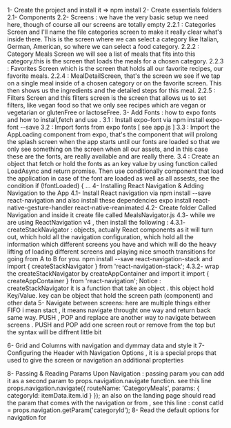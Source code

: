 1- Create the project and install it => npm install
2- Create essentials folders 
    2.1- Components 
    2.2- Screens : we have the very basic setup we need here, though of course all our screens are totally empty
        2.2.1 : Categories Screen and I'll name the file categories screen to make it really clear what's inside there. This is the screen where we can select a category like Italian, German, American, so where we can select a food category.
        2.2.2 : Category Meals Screen we will see a list of meals that fits into this category.this is the screen that loads the meals for a chosen category.
        2.2.3 : Favorites Screen which is the screen that holds all our favorite recipes, our favorite meals.
        2.2.4 : MealDetailScreen, that's the screen we see if we tap on a single meal inside of a chosen category or on the favorite screen. This then shows us the ingredients and the detailed steps for this meal.
        2.2.5 : Filters Screen and this filters screen is the screen that allows us to set filters, like vegan food so that we only see recipes which are vegan or vegetarian or glutenFree or lactoseFree.
3- Add Fonts : how to expo fonts and how to install,fetch and use .
    3.1 : Install expo-font via npm install expo-font --save
    3.2 : Import fonts from expo fonts [ see app.js ]
    3.3 : Import the AppLoading component from expo, that's the component that will prolong the splash screen when the app starts until our fonts are loaded so that we only see something on the screen when all our assets, and in this case these are the fonts, are really available and are really there.
    3.4 : Create an object that fetch or hold the fonts as an key value by using function called LoadAsync and return promise. Then use conditionally <AppLoading> component that load the application in case of the font are loaded as well as all assests, see the condition   if (!fontLoaded) { ... 
4- Installing React Navigation & Adding Navigation to the App
    4.1- Install React navigation via npm install --save react-navigation and also install these dependencies 
    expo install react-native-gesture-handler react-native-reanimated
    4.2- Create folder Called Navigation and inside it create file called MealsNavigator.js
    4.3- while we are using ReactNavigation v4 , then install the following :
        4.3.1- createStackNavigator : objects, actually React components as it will turn out, which hold all the navigation configuration, which hold all the information which different screens you have and which will do the heavy lifting of loading different screens and playing nice smooth transitions for going from A to B for you.
        npm install --save react-navigation-stack and import { createStackNavigator } from 'react-navigation-stack';
        4.3.2- wrap the createStackNavigator by createAppContainer and import it import { createAppContainer } from 'react-navigation';
        Notice : createStackNavigator it is a function that take an object . this object hold Key/Value. key can be object that hold the screen path (component) and other data
5- Navigate between screens: here are multiple things either FIFO i mean stact , it means navigate throught one way and return back same way.
PUSH , POP and replace are another way to navigate between screens . PUSH and POP add one screen rout or remove from the top but the syntax will be diffrent little bit 

6- Grid and Columns with navigation and dymmay data and style it
7- Configuring the Header with Navigation Options , it is a special props that used to give the screen or navigation an additional propterties

8- Passing & Reading Params Upon Navigation : passing param you can add it as a second param to props.navigation.navigate function. see this line  props.navigation.navigate({
            routeName: 'CategoryMeals',
            params: {
              categoryId: itemData.item.id
            }
});
an also on the landing page should read the param that comes with the navigation or from , see this line :
  const catId = props.navigation.getParam('categoryId');
8- Read the default options for navigation for            


